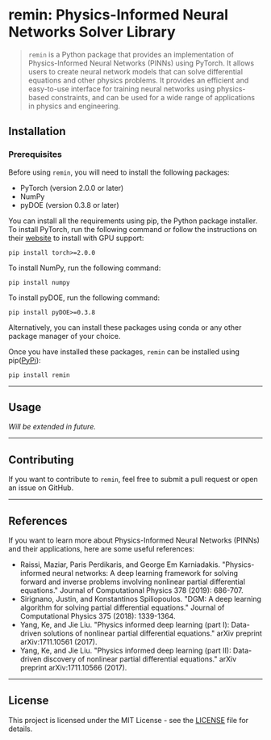 # remin: Physics-Informed Neural Networks Solver Library


> `remin` is a Python package that provides an implementation of Physics-Informed Neural Networks (PINNs) using PyTorch. It allows users to create neural network models that can solve differential equations and other physics problems. It provides an efficient and easy-to-use interface for training neural networks using physics-based constraints, and can be used for a wide range of applications in physics and engineering.

## Installation

### Prerequisites

Before using `remin`, you will need to install the following packages:

* PyTorch (version 2.0.0 or later)
* NumPy
* pyDOE (version 0.3.8 or later)

You can install all the requirements using pip, the Python package installer. To install PyTorch, run the following command or follow the instructions on their [website](https://pytorch.org/get-started/locally/) to install with GPU support:
```
pip install torch>=2.0.0
```
To install NumPy, run the following command:
```
pip install numpy
```
To install pyDOE, run the following command:
```
pip install pyDOE>=0.3.8
```
Alternatively, you can install these packages using conda or any other package manager of your choice.

Once you have installed these packages, `remin` can be installed using pip([PyPi](https://pypi.org/project/remin/)):
```
pip install remin
```
---
## Usage

*Will be extended in future.*

---
## Contributing

If you want to contribute to `remin`, feel free to submit a pull request or open an issue on GitHub.

---
## References

If you want to learn more about Physics-Informed Neural Networks (PINNs) and their applications, here are some useful references:

* Raissi, Maziar, Paris Perdikaris, and George Em Karniadakis. "Physics-informed neural networks: A deep learning framework for solving forward and inverse problems involving nonlinear partial differential equations." Journal of Computational Physics 378 (2019): 686-707.
* Sirignano, Justin, and Konstantinos Spiliopoulos. "DGM: A deep learning algorithm for solving partial differential equations." Journal of Computational Physics 375 (2018): 1339-1364.
* Yang, Ke, and Jie Liu. "Physics informed deep learning (part I): Data-driven solutions of nonlinear partial differential equations." arXiv preprint arXiv:1711.10561 (2017).
* Yang, Ke, and Jie Liu. "Physics informed deep learning (part II): Data-driven discovery of nonlinear partial differential equations." arXiv preprint arXiv:1711.10566 (2017).

---
## License

This project is licensed under the MIT License - see the [LICENSE](https://github.com/SalihTasdelen/remin/blob/main/LICENSE) file for details.